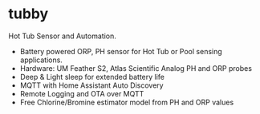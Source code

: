 # tubby
Hot Tub Sensor and Automation. 

- Battery powered ORP, PH sensor for Hot Tub or Pool sensing applications.
- Hardware: UM Feather S2,  Atlas Scientific Analog PH and ORP probes
- Deep & Light sleep for extended battery life
- MQTT with Home Assistant Auto Discovery
- Remote Logging and OTA over MQTT
- Free Chlorine/Bromine estimator model from PH and ORP values
